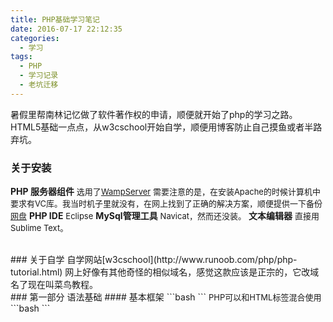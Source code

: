 ```yaml
---
title: PHP基础学习笔记
date: 2016-07-17 22:12:35
categories: 
  - 学习
tags: 
  - PHP
  - 学习记录
  - 老坑迁移
---
```


暑假里帮南林记忆做了软件著作权的申请，顺便就开始了php的学习之路。
HTML5基础一点点，从w3cschool开始自学，顺便用博客防止自己摸鱼或者半路弃坑。

<!-- more -->

### 关于安装
__PHP 服务器组件__
<font size = "2">选用了[WampServer](http://www.wampserver.com/en/ "WampServer-En")
需要注意的是，在安装Apache的时候计算机中要求有VC库。我当时机子里就没有，在网上找到了正确的解决方案，顺便提供一下备份[网盘](https://pan.baidu.com/s/1jInnNRC "VC-redist")</font>
__PHP IDE__
<font size = "2">Eclipse</font>
__MySql管理工具__
<font size = "2">Navicat，然而还没装。</font>
__文本编辑器__
<font size = "2">直接用Sublime Text。</font>

<br>
### 关于自学
自学网站[w3cschool](http://www.runoob.com/php/php-tutorial.html)
网上好像有其他奇怪的相似域名，感觉这款应该是正宗的，它改域名了现在叫菜鸟教程。

<br>
### 第一部分 语法基础
#### 基本框架
```bash
<? php
	// code of php
?>
```
<font size = "2">PHP可以和HTML标签混合使用</font>
```bash
<!DOCTYPE html>
<html>
<body>
<? php
	// code of php
?>
</body>
</html>
```